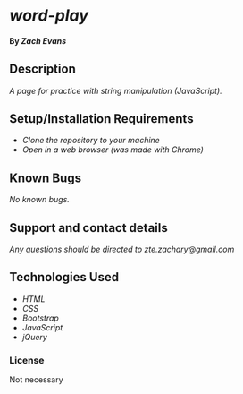# _word-play_

#### By _**Zach Evans**_

## Description

_A page for practice with string manipulation (JavaScript)._

## Setup/Installation Requirements

* _Clone the repository to your machine_
* _Open in a web browser (was made with Chrome)_

## Known Bugs

_No known bugs._

## Support and contact details

_Any questions should be directed to zte.zachary@gmail.com_

## Technologies Used

* _HTML_
* _CSS_
* _Bootstrap_
* _JavaScript_
* _jQuery_

### License

Not necessary
